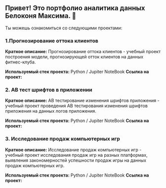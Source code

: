 ## Привет! Это портфолио аналитика данных Белоконя Максима. 👋

Ты можешь ознакомиться со следующими проектами:

### 1.Прогнозирование оттока клиентов
**Краткое описание:** Прогнозирование оттока клиентов - учебный проект построения модели, прогнозирующей отток клиентов на данных фитнес-клуба.

**Используемый стек проекта:** Python / Jupiter NoteBook
**Ссылка на проект:**  

### 2. AB тест шрифтов в приложении
**Краткое описание:** AB тестирование изменения шрифтов приложения - учебный проект проведения AB тестирования изменения шрифтов приложения на данных логов приложения.

**Используемый стек проекта:** Python / Jupiter NoteBook
**Ссылка на проект:**  

### 3. Исследование продаж компьютерных игр
**Краткое описание:** Исследование продаж компьютерных игр - учебный проект исследования продаж игр на разных платформах, выявления закономерностей успешности продаж игры на данных продаж компьютерных игр.

**Используемый стек проекта:** Python / Jupiter NoteBook
**Ссылка на проект:**  
